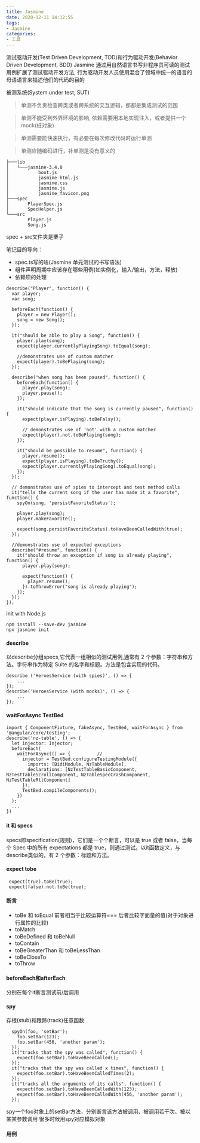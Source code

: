 ```yaml
---
title: Jasmine
date: 2020-12-11 14:12:55
tags:
- Jasmine
categories: 
- 工具
---
```

测试驱动开发(Test Driven Development, TDD)和行为驱动开发(Behavior Driven Development, BDD)
Jasmine 通过用自然语言书写非程序员可读的测试用例扩展了测试驱动开发方法, 行为驱动开发人员使用混合了领域中统一的语言的母语语言来描述他们的代码的目的

被测系统(System under test, SUT)

> 单测不负责检查跨类或者跨系统的交互逻辑，那都是集成测试的范围

> 单测不能受到外界环境的影响, 依赖需要用本地实现注入，或者提供一个mock(桩对象)

> 单测需要能快速执行，有必要在每次修改代码时运行单测

> 单测应随编码进行，补单测是没有意义的

```
├───lib
│   └───jasmine-3.4.0
│           boot.js
│           jasmine-html.js
│           jasmine.css
│           jasmine.js
│           jasmine_favicon.png
├───spec
│       PlayerSpec.js
│       SpecHelper.js
└───src
        Player.js
        Song.js
```
spec + src文件夹是栗子

笔记目的导向：
+ spec.ts写的啥(Jasmine 单元测试的书写语法)
+ 组件声明周期中应该存在哪些用例(如实例化，输入/输出，方法，释放)
+ 依赖项的处理
```
describe("Player", function() {
  var player;
  var song;

  beforeEach(function() {
    player = new Player();
    song = new Song();
  });

  it("should be able to play a Song", function() {
    player.play(song);
    expect(player.currentlyPlayingSong).toEqual(song);

    //demonstrates use of custom matcher
    expect(player).toBePlaying(song);
  });

  describe("when song has been paused", function() {
    beforeEach(function() {
      player.play(song);
      player.pause();
    });

    it("should indicate that the song is currently paused", function() {
      expect(player.isPlaying).toBeFalsy();

      // demonstrates use of 'not' with a custom matcher
      expect(player).not.toBePlaying(song);
    });

    it("should be possible to resume", function() {
      player.resume();
      expect(player.isPlaying).toBeTruthy();
      expect(player.currentlyPlayingSong).toEqual(song);
    });
  });

  // demonstrates use of spies to intercept and test method calls
  it("tells the current song if the user has made it a favorite", function() {
    spyOn(song, 'persistFavoriteStatus');

    player.play(song);
    player.makeFavorite();

    expect(song.persistFavoriteStatus).toHaveBeenCalledWith(true);
  });

  //demonstrates use of expected exceptions
  describe("#resume", function() {
    it("should throw an exception if song is already playing", function() {
      player.play(song);

      expect(function() {
        player.resume();
      }).toThrowError("song is already playing");
    });
  });
});
```
init with Node.js
```
npm install --save-dev jasmine
npx jasmine init
```
#### describe
以describe分组specs,它代表一组相似的测试用例,通常有 2 个参数：字符串和方法。字符串作为特定 Suite 的名字和标题。方法是包含实现的代码。
```
describe ('HeroesService (with spies)', () => {
    ...
});
describe('HeroesService (with mocks)', () => {
    ...
});
```
#### waitForAsync TestBed
```
import { ComponentFixture, fakeAsync, TestBed, waitForAsync } from '@angular/core/testing';
describe('nz-table', () => {
  let injector: Injector;
  beforeEach(
    waitForAsync(() => {          // 
      injector = TestBed.configureTestingModule({
        imports: [BidiModule, NzTableModule],
        declarations: [NzTestTableBasicComponent, NzTestTableScrollComponent, NzTableSpecCrashComponent, NzTestTableRtlComponent]
      });
      TestBed.compileComponents();
    })
  );
  ...
})
```
#### it 和 specs
specs即specification(规则)，它们是一个个断言，可以是 true 或者 false。当每个 Spec 中的所有 expectations 都是 true，则通过测试。以it函数定义，与describe类似的，有 2 个参数：标题和方法。
#### expect tobe
```
 expect(true).toBe(true);
 expect(false).not.toBe(true); 
```
#### 断言
+ toBe 和 toEqual 前者相当于比较运算符=== 后者比较字面量的值(对于对象进行属性的比较)
+ toMatch
+ toBeDefined 和 toBeNull
+ toContain
+ toBeGreaterThan 和 toBeLessThan
+ toBeCloseTo
+ toThrow
#### beforeEach和afterEach
分别在每个it断言测试前/后调用
#### spy
存根(stub)和跟踪(track)任意函数
```
  spyOn(foo, 'setBar');
    foo.setBar(123);
    foo.setBar(456, 'another param');
  });
  it("tracks that the spy was called", function() {
    expect(foo.setBar).toHaveBeenCalled();
  });
  it("tracks that the spy was called x times", function() {
    expect(foo.setBar).toHaveBeenCalledTimes(2);
  });
  it("tracks all the arguments of its calls", function() {
    expect(foo.setBar).toHaveBeenCalledWith(123);
    expect(foo.setBar).toHaveBeenCalledWith(456, 'another param');
  });
```
spy一个foo对象上的setBar方法，分别断言该方法被调用、被调用若干次、被以某某参数调用
很多时候用spy对应模拟对象

#### 用例
